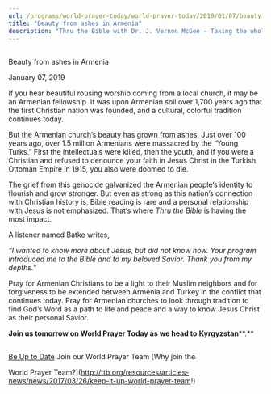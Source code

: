 ```yaml
---
url: /programs/world-prayer-today/world-prayer-today/2019/01/07/beauty-from-ashes-in-armenia
title: "Beauty from ashes in Armenia"
description: "Thru the Bible with Dr. J. Vernon McGee - Taking the whole Word to the whole world"
---
```







## 
 Beauty from ashes in Armenia


January 07, 2019




If you hear beautiful rousing worship coming from a local church, it may be an Armenian fellowship. It was upon Armenian soil over 1,700 years ago that the first Christian nation was founded, and a cultural, colorful tradition continues today. 


But the Armenian church’s beauty has grown from ashes. Just over 100 years ago, over 1.5 million Armenians were massacred by the “Young Turks.” First the intellectuals were killed, then the youth, and if you were a Christian and refused to denounce your faith in Jesus Christ in the Turkish Ottoman Empire in 1915, you also were doomed to die. 


The grief from this genocide galvanized the Armenian people’s identity to flourish and grow stronger. But even as strong as this nation’s connection with Christian history is, Bible reading is rare and a personal relationship with Jesus is not emphasized. That’s where *Thru the Bible* is having the most impact. 


A listener named Batke writes, 


*“I wanted to know more about Jesus, but did not know how. Your program introduced me to the Bible and to my beloved Savior. Thank you from my depths.”* 


Pray for Armenian Christians to be a light to their Muslim neighbors and for forgiveness to be extended between Armenia and Turkey in the conflict that continues today. Pray for Armenian churches to look through tradition to find God’s Word as a path to life and peace and a way to know Jesus Christ as their personal Savior. 


**Join us tomorrow on World Prayer Today as we head to** **Kyrgyzstan****.** 







## 




[Be Up to Date](http://feeds.feedburner.com/WorldPrayerToday "World Prayer Today RSS Feed")
Join our World Prayer Team
[Why join the  

World Prayer Team?](http://ttb.org/resources/articles-news/news/2017/03/26/keep-it-up-world-prayer-team!)




